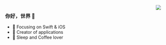 <img align="right" src="https://github-readme-stats.vercel.app/api?username=Mephsito23&show_icons=true&icon_color=CE1D2D&text_color=718096&bg_color=00000000&hide_title=true&hide_border=true" />

### 你好，世界 👋

- :orange_book: Focusing on Swift & iOS
- :hammer: Creator of applications 
- :meat_on_bone: Sleep and Coffee lover
